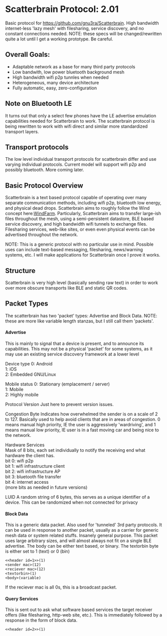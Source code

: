 # Scatterbrain Protocol:  2.01
Basic protocol for https://github.com/gnu3ra/Scatterbrain.
High bandwidth internet-less 'lazy mesh' with filesharing, service discovery, and no constant connections needed. NOTE: these specs will be changed/rewritten quite a lot until I get a working prototype. Be careful.


## Overall Goals:
* Adaptable network as a base for many third party protocols
* Low bandwith, low power bluetooth background mesh
* High bandwidth wifi p2p tunnles when needed
* Heterogeneous, many device architecture
* Fully automatic, easy, zero-configuration


## Note on Bluetooth LE
It turns out that only a select few phones have the LE advertise emulation capabilities needed for Scatterbrain to work. The scatterbrain protocol is being rewritten to work with wifi direct and similar more standardized transport layers. 

## Transport protocols
The low level individual transport protocols for scatterbrain differ and use varying individual protocols. Current model will support wifi p2p and possibly bluetooth. More coming later.

## Basic Protocol Overview
Scatterbrain is a text based protocol capable of operating over many separate communication methods, including wifi p2p, bluetooth low energy, and physical dead drops. Scatterbrain aims to roughly follow the Wind concept here:[WindFarm]( https://github.com/n8fr8/WindFarm).
Particularly, Scatterbrain aims to transfer large-ish files throughout the mesh, using a semi-persistent datastore, BLE based service discovery, and high bandwidth wifi tunnels to exchange files. Filesharing services, web-like sites, or even even physical events can be advertised throughout the network. 

NOTE: This is a generic protocol with no particular use in mind. Possible uses can include text-based messaging, filesharing, news/warning systems, etc. I will make applications for Scatterbrain once I prove it works.

## Structure
Scatterbrain is very high level (basically sending raw text) in order to work over more obscure transports like BLE and static QR codes. 


## Packet Types
The scatterbrain has two 'packet' types: Advertise and Block Data. NOTE: these are more like variable length stanzas, but I still call them 'packets'.

#### Advertise
This is mainly to signal that a device is present, and to announce its capabilities. This may not be a physical 'packet' for some systems, as it may use an existing service discovery framework at a lower level 

Device type 
0: Android  
1: iOS  
2: Embedded GNU/Linux  

Mobile status 
0: Stationary (emplacement / server)  
1: Mobile  
2: Highly mobile  

Protocol Version 
Just here to prevent version issues.  

Congestion Byte
Indicates how overwhelmed the sender is on a scale of 2 to 127. Basically used to help avoid clients that are in areas of congestion. 0 means manual high priority, IE the user is aggressively 'wardriving', and 1 means manual low priority, IE user is in a fast moving car and being nice to the network.     

Hardware Services  
Mask of 8 bits, each set individually to notify the receiving end what hardware the client has.  
bit 0: wifi p2p  
bit 1: wifi infrastructure client  
bit 2: wifi infrastructure AP  
bit 3: bluetooth file transfer  
bit 4: internet access  
(more bits as needed in future versions)  

LUID
A random string of 6 bytes, this serves as a unique identifier of a device. This can be randomized when not connected for privacy 


#### Block Data
This is a generic data packet. Also used for 'tunneled' 3rd party protocols. It can be used in response to another packet, usually as a carrier for generic mesh data or system related stuffs. Insanely general purpose. This packet uses large arbitrary sizes, and will almost always not fit on a single BLE advertise. The body can be either text based, or binary. The textorbin byte is either set to 1 (text) or 0 (bin)   

```
<<header id=1>>(1)  
<sender mac>(12)  
<reciever mac>(12)  
<textorbin>(1)  
<body>(variable)  
```

If the reciever mac is all 0s, this is a broadcast packet.



#### Query Services
This is sent out to ask what software based services the target receiver offers (like filesharing, http-web site, etc.). This is immediately followed by a response in the form of block data. 

```
<<header id=2>>(1)  

```
